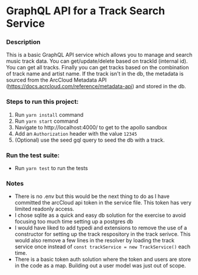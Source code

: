 # GraphQL API for a Track Search Service

### Description

This is a basic GraphQL API service which allows you to manage and search music track data. You can get/update/delete based on trackId (internal id). You can get all tracks. Finally you can get tracks based on the combination of track name and artist name. If the track isn't in the db, the metadata is sourced from the ArcCloud Metadata API (https://docs.acrcloud.com/reference/metadata-api) and stored in the db.

### Steps to run this project:

1. Run `yarn install` command
2. Run `yarn start` command
3. Navigate to http://localhost:4000/ to get to the apollo sandbox
4. Add an `Authorization` header with the value `12345`
5. (Optional) use the seed gql query to seed the db with a track.

### Run the test suite:

-   Run `yarn test` to run the tests

### Notes

-   There is no .env but this would be the next thing to do as I have committed the arcCloud api token in the service file. This token has very limited readonly access.
-   I chose sqlite as a quick and easy db solution for the exercise to avoid focusing too much time setting up a postgres db
-   I would have liked to add typedi and extensions to remove the use of a constructor for setting up the track respository in the track serivce. This would also remove a few lines in the resolver by loading the track service once instead of `const trackService = new TrackService()` each time.
-   There is a basic token auth solution where the token and users are store in the code as a map. Building out a user model was just out of scope.
